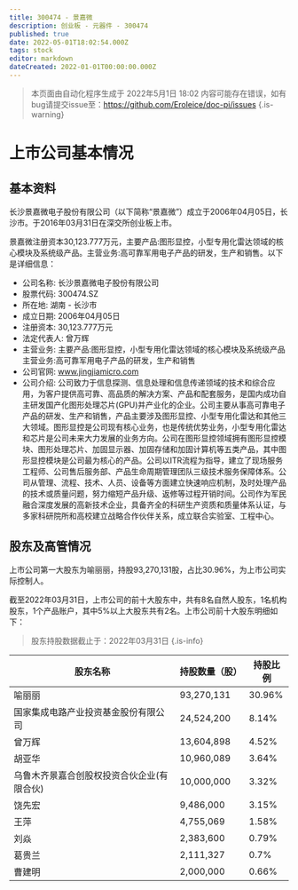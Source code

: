 ```yaml
---
title: 300474 - 景嘉微
description: 创业板 - 元器件 - 300474
published: true
date: 2022-05-01T18:02:54.000Z
tags: stock
editor: markdown
dateCreated: 2022-01-01T00:00:00.000Z
---
```


> 本页面由自动化程序生成于 2022年5月1日 18:02
> 内容可能存在错误，如有bug请提交issue至：https://github.com/Eroleice/doc-pi/issues
{.is-warning}

# 上市公司基本情况

## 基本资料

长沙景嘉微电子股份有限公司（以下简称“景嘉微”）成立于2006年04月05日，长沙市。于2016年03月31日在深交所创业板上市。

景嘉微注册资本30,123.777万元，主要产品:图形显控，小型专用化雷达领域的核心模块及系统级产品。主营业务:高可靠军用电子产品的研发，生产和销售。以下是详细信息：

- 公司名称: 长沙景嘉微电子股份有限公司
- 股票代码: 300474.SZ
- 所在地: 湖南 - 长沙市
- 成立日期: 2006年04月05日
- 注册资本: 30,123.777万元
- 法定代表人: 曾万辉
- 主营业务: 主要产品:图形显控，小型专用化雷达领域的核心模块及系统级产品主营业务:高可靠军用电子产品的研发，生产和销售
- 公司官网: www.jingjiamicro.com
- 公司介绍: 公司致力于信息探测、信息处理和信息传递领域的技术和综合应用，为客户提供高可靠、高品质的解决方案、产品和配套服务，是国内成功自主研发国产化图形处理芯片(GPU)并产业化的企业。公司主要从事高可靠电子产品的研发、生产和销售，产品主要涉及图形显控、小型专用化雷达和其他三大领域。图形显控是公司现有核心业务，也是传统优势业务，小型专用化雷达和芯片是公司未来大力发展的业务方向。公司在图形显控领域拥有图形显控模块、图形处理芯片、加固显示器、加固存储和加固计算机等五类产品，其中图形显控模块是公司最为核心的产品。公司以ITR流程为指导，建立了现场服务工程师、公司售后服务部、产品生命周期管理团队三级技术服务保障体系。公司从管理、流程、技术、人员、设备等方面建立快速响应机制，及时处理产品的技术或质量问题，努力缩短产品升级、返修等过程开销时间。公司作为军民融合深度发展的高新技术企业，具备齐全的科研生产资质和质量体系认证，与多家科研院所和高校建立战略合作伙伴关系，成立联合实验室、工程中心。


## 股东及高管情况

上市公司第一大股东为喻丽丽，持股93,270,131股，占比30.96%，为上市公司实际控制人。

截至2022年03月31日，上市公司的前十大股东中，共有8名自然人股东，1名机构股东，1个产品账户，其中5%以上大股东共有2名。上市公司前十大股东明细如下：

> 股东持股数据截止于：2022年03月31日
{.is-info}

| 股东名称 | 持股数量（股） | 持股比例 |
| --- | --- | --- |
| 喻丽丽 | 93,270,131 | 30.96% |
| 国家集成电路产业投资基金股份有限公司 | 24,524,200 | 8.14% |
| 曾万辉 | 13,604,898 | 4.52% |
| 胡亚华 | 10,960,089 | 3.64% |
| 乌鲁木齐景嘉合创股权投资合伙企业(有限合伙) | 10,000,000 | 3.32% |
| 饶先宏 | 9,486,000 | 3.15% |
| 王萍 | 4,755,069 | 1.58% |
| 刘焱 | 2,383,600 | 0.79% |
| 葛贵兰 | 2,111,327 | 0.7% |
| 曹建明 | 2,000,000 | 0.66% |




